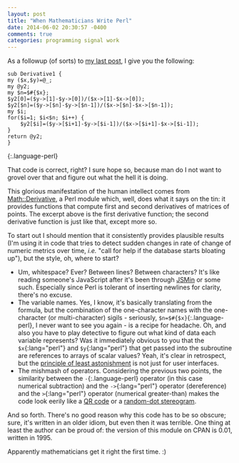 ```yaml
---
layout: post
title: "When Mathematicians Write Perl"
date: 2014-06-02 20:30:57 -0400
comments: true
categories: programming signal work
---
```

As a followup (of sorts) to [my last post](http://someguyontheinter.net/blog/an-entirely-needless-obstruction/), I give you the following:

    sub Derivative1 {
	my ($x,$y)=@_;
	my @y2;
	my $n=$#{$x};
	$y2[0]=($y->[1]-$y->[0])/($x->[1]-$x->[0]);
	$y2[$n]=($y->[$n]-$y->[$n-1])/($x->[$n]-$x->[$n-1]);
	my $i;
	for($i=1; $i<$n; $i++) {
	    $y2[$i]=($y->[$i+1]-$y->[$i-1])/($x->[$i+1]-$x->[$i-1]);
	}
	return @y2;
    }
{:.language-perl}

That code is correct, right?  I sure hope so, because man do I not want to grovel over that and figure out what the hell it is doing.

This glorious manifestation of the human intellect comes from [Math::Derivative](http://search.cpan.org/dist/Math-Derivative), a Perl module which, well, does what it says on the tin: it provides functions that compute first and second derivatives of matrices of points.  The excerpt above is the first derivative function; the second derivative function is just like that, except more so.

To start out I should mention that it consistently provides plausible results (I'm using it in code that tries to detect sudden changes in rate of change of numeric metrics over time, _i.e._ "call for help if the database starts bloating up"), but the style, oh, where to start?

* Um, whitespace?  Ever?  Between lines?  Between characters?  It's like reading someone's JavaScript after it's been through [JSMin](http://www.crockford.com/javascript/jsmin.html) or some such.  Especially since Perl is tolerant of inserting newlines for clarity, there's no excuse.
* The variable names.  Yes, I know, it's basically translating from the formula, but the combination of the one-character names with the one-character (or multi-character) sigils - seriously, `$n=$#{$x}`{:.language-perl}, I never want to see you again - is a recipe for headache.  Oh, and also you have to play detective to figure out what kind of data each variable represents?  Was it immediately obvious to you that the `$x`{:lang="perl"} and `$y`{:lang="perl"} that get passed into the subroutine are references to arrays of scalar values?  Yeah, it's clear in retrospect, but the [principle of least astonishment](https://en.wikipedia.org/wiki/Principle_of_least_astonishment) is not just for user interfaces.
* The mishmash of operators.  Considering the previous two points, the similarity between the `-`{:.language-perl} operator (in this case numerical subtraction) and the `->`{:lang="perl"} operator (dereference) and the `>`{:lang="perl"} operator (numerical greater-than) makes the code look eerily like a [QR code](https://en.wikipedia.org/wiki/Qr_code) or a [random-dot stereogram](https://en.wikipedia.org/wiki/Random-dot_stereogram).

And so forth.  There's no good reason why this code has to be so obscure; sure, it's written in an older idiom, but even then it was terrible.  One thing at least the author can be proud of: the version of this module on CPAN is 0.01, written in 1995.

Apparently mathematicians get it right the first time. :)
